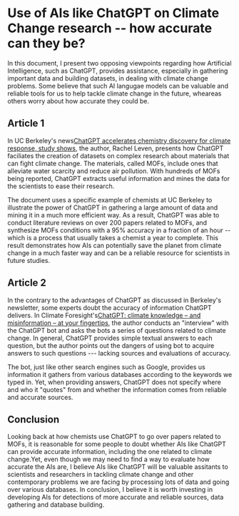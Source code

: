 # Use of AIs like ChatGPT on Climate Change research -- how accurate can they be?
In this document, I present two opposing viewpoints regarding how Artificial Intelligence, such as ChatGPT, provides assistance, especially in gathering important data and building datasets, in dealing with climate change problems. Some believe that such AI langugae models can be valuable and reliable tools for us to help tackle climate change in the future, wheareas others worry about how accurate they could be. 

## Article 1
In UC Berkeley's news[ChatGPT accelerates chemistry discovery for climate response, study shows](https://data.berkeley.edu/news/chatgpt-accelerates-chemistry-discovery-climate-response-study-shows), the author, Rachel Leven, presents how ChatGPT faciliates the creation of datasets on complex research about materials that can fight climate change. The materials, called MOFs, include ones that alleviate water scarcity and reduce air pollution. With hundreds of MOFs being reported, ChatGPT extracts useful information and mines the data for the scientists to ease their research.

The document uses a specific example of chemists at UC Berkeley to illustrate the power of ChatGPT in gathering a large amount of data and mining it in a much more efficient way. As a result, ChatGPT was able to conduct literature reviews on over 200 papers related to MOFs, and synthesize MOFs conditions with a 95% accuracy in a fraction of an hour -- which is a process that usually takes a chemist a year to complete. This result demonstrates how AIs can potentially save the planet from climate change in a much faster way and can be a reliable resource for scientists in future studies.

## Article 2
In the contrary to the advantages of ChatGPT as discussed in Berkeley's newsletter, some experts doubt the accuracy of information ChatGPT delivers. In Climate Foresight's[ChatGPT: climate knowledge – and misinformation – at your fingertips](https://www.climateforesight.eu/interview/chatgpt-climate-knowledge/), the author conducts an "interview" with the ChatGPT bot and asks the bots a series of questions related to climate change. In general, ChatGPT provides simple textual answers to each question, but the author points out the dangers of using bot to acquire answers to such questions --- lacking sources and evaluations of accuracy. 

The bot, just like other search engines such as Google, provides us information it gathers from various databases according to the keywords we typed in. Yet, when providing answers, ChatGPT does not specify where and who it "quotes" from and whether the information comes from reliable and accurate sources. 

## Conclusion
Looking back at how chemists use ChatGPT to go over papers related to MOFs, it is reasonable for some people to doubt whether AIs like ChatGPT can provide accurate information, including the one related to climate change.Yet, even though we may need to find a way to evaluate how accurate the AIs are, I believe AIs like ChatGPT will be valuable assitants to scientists and researchers in tackling climate change and other contemporary problems we are facing by processing lots of data and going over various databases. In conclusion, I believe it is worth investing in developing AIs for detections of more accurate and reliable sources, data gathering and database building. 
